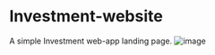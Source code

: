 # Investment-website
A simple Investment web-app landing page.
![image](https://github.com/JibolaJinadu/Investment-website/assets/115420097/bac779d2-35f6-4382-8df5-ac84c7ac9965)
